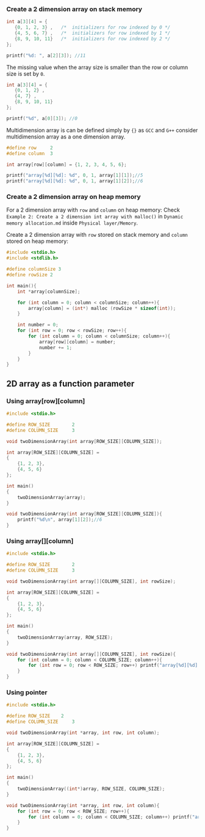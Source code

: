 ### Create a 2 dimension array on stack memory

```c
int a[3][4] = {  
   {0, 1, 2, 3} ,   /*  initializers for row indexed by 0 */
   {4, 5, 6, 7} ,   /*  initializers for row indexed by 1 */
   {8, 9, 10, 11}   /*  initializers for row indexed by 2 */
};

printf("%d: ", a[2][3]); //11
```
The missing value when the array size is smaller than the row or column size is set by ``0``.

```c
int a[3][4] = {  
   {0, 1, 2} ,
   {4, 7} ,
   {8, 9, 10, 11}
};

printf("%d", a[0][3]); //0
```

Multidimension array is can be defined simply by ``{}`` as ``GCC`` and ``G++`` consider multidimension array as a one dimension array.

```c
#define row 	2
#define column 	3

int array[row][column] = {1, 2, 3, 4, 5, 6};

printf("array[%d][%d]: %d", 0, 1, array[1][1]);//5
printf("array[%d][%d]: %d", 0, 1, array[1][2]);//6
```

### Create a 2 dimension array on heap memory

For a 2 dimension array with ``row`` and ``column`` on heap memory: Check ``Example 2: Create a 2 dimension int array with malloc()`` in ``Dynamic memory allocation.md`` inside ``Physical layer/Memory``.

Create a 2 dimension array with ``row`` stored on stack memory and ``column`` stored on heap memory:

```c
#include <stdio.h>
#include <stdlib.h>

#define columnSize 3
#define rowSize 2

int main(){
	int *array[columnSize];

	for (int column = 0; column < columnSize; column++){
		array[column] = (int*) malloc (rowSize * sizeof(int));
	}

	int number = 0;
	for (int row = 0; row < rowSize; row++){
		for (int column = 0; column < columnSize; column++){
			array[row][column] = number;
			number += 1;
		}
	}
}
```

## 2D array as a function parameter

### Using array[row][column]

```c
#include <stdio.h>

#define ROW_SIZE 		2
#define COLUMN_SIZE 	3

void twoDimensionArray(int array[ROW_SIZE][COLUMN_SIZE]);

int array[ROW_SIZE][COLUMN_SIZE] = 
{
	{1, 2, 3},
	{4, 5, 6}
};

int main()
{  
	twoDimensionArray(array);
}

void twoDimensionArray(int array[ROW_SIZE][COLUMN_SIZE]){
	printf("%d\n", array[1][2]);//6
}
```
### Using array[][column]

```c
#include <stdio.h>

#define ROW_SIZE 		2
#define COLUMN_SIZE 	3

void twoDimensionArray(int array[][COLUMN_SIZE], int rowSize);

int array[ROW_SIZE][COLUMN_SIZE] = 
{
	{1, 2, 3},
	{4, 5, 6}
};

int main()
{  
	twoDimensionArray(array, ROW_SIZE);
}

void twoDimensionArray(int array[][COLUMN_SIZE], int rowSize){
	for (int column = 0; column < COLUMN_SIZE; column++){
		for (int row = 0; row < ROW_SIZE; row++) printf("array[%d][%d]: %d\n", row, column, array[row][column]);
	}
}
```
### Using pointer

```c
#include <stdio.h>

#define ROW_SIZE 	2
#define COLUMN_SIZE 	3

void twoDimensionArray(int *array, int row, int column);

int array[ROW_SIZE][COLUMN_SIZE] = 
{
	{1, 2, 3},
	{4, 5, 6}
};

int main()
{  
	twoDimensionArray((int*)array, ROW_SIZE, COLUMN_SIZE);
}

void twoDimensionArray(int *array, int row, int column){
	for (int row = 0; row < ROW_SIZE; row++){
		for (int column = 0; column < COLUMN_SIZE; column++) printf("array[%d][%d]: %d\n", row, column, (array+row*COLUMN_SIZE)[column]);
	}
}
```